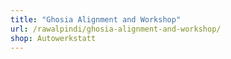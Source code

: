 ```yaml
---
title: "Ghosia Alignment and Workshop"
url: /rawalpindi/ghosia-alignment-and-workshop/
shop: Autowerkstatt
---
```

